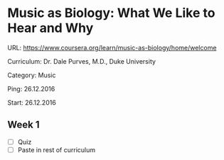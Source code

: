 # Music as Biology: What We Like to Hear and Why

URL: https://www.coursera.org/learn/music-as-biology/home/welcome

Curriculum: Dr. Dale Purves, M.D., Duke University

Category: Music

Ping: 26.12.2016

Start: 26.12.2016

## Week 1

- [ ] Quiz
- [ ] Paste in rest of curriculum
